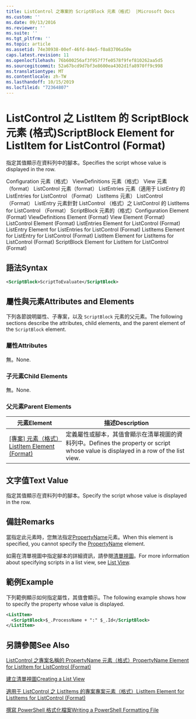 ```yaml
---
title: ListControl 之專案的 ScriptBlock 元素（格式） |Microsoft Docs
ms.custom: ''
ms.date: 09/13/2016
ms.reviewer: ''
ms.suite: ''
ms.tgt_pltfrm: ''
ms.topic: article
ms.assetid: 74e30938-00ef-46fd-84e5-f0a83706a50e
caps.latest.revision: 11
ms.openlocfilehash: 76b600256af3f957f7fe0578f9fef810262aa5d5
ms.sourcegitcommit: 52a67bcd9d7bf3e8600ea4302d1fa8970ff9c998
ms.translationtype: MT
ms.contentlocale: zh-TW
ms.lasthandoff: 10/15/2019
ms.locfileid: "72364807"
---
```

# <a name="scriptblock-element-for-listitem-for-listcontrol-format"></a><span data-ttu-id="fc160-102">ListControl 之 ListItem 的 ScriptBlock 元素 (格式)</span><span class="sxs-lookup"><span data-stu-id="fc160-102">ScriptBlock Element for ListItem for ListControl (Format)</span></span>

<span data-ttu-id="fc160-103">指定其值顯示在資料列中的腳本。</span><span class="sxs-lookup"><span data-stu-id="fc160-103">Specifies the script whose value is displayed in the row.</span></span>

<span data-ttu-id="fc160-104">Configuration 元素（格式） ViewDefinitions 元素（格式） View 元素（format） ListControl 元素（format） ListEntries 元素（適用于 ListEntry 的 ListEntries for ListControl （Format） ListItems 元素） ListControl （Format） ListEntry 元素針對 ListControl （格式）之 ListControl 的 ListItems for ListControl （Format） ScriptBlock 元素的（格式）</span><span class="sxs-lookup"><span data-stu-id="fc160-104">Configuration Element (Format) ViewDefinitions Element (Format) View Element (Format) ListControl Element (Format) ListEntries Element for ListControl (Format) ListEntry Element for ListEntries for ListControl (Format) ListItems Element for ListEntry for ListControl (Format) ListItem Element for ListItems for ListControl (Format) ScriptBlock Element for ListItem for ListControl (Format)</span></span>

## <a name="syntax"></a><span data-ttu-id="fc160-105">語法</span><span class="sxs-lookup"><span data-stu-id="fc160-105">Syntax</span></span>

```xml
<ScriptBlock>ScriptToEvaluate</ScriptBlock>
```

## <a name="attributes-and-elements"></a><span data-ttu-id="fc160-106">屬性與元素</span><span class="sxs-lookup"><span data-stu-id="fc160-106">Attributes and Elements</span></span>

<span data-ttu-id="fc160-107">下列各節說明屬性、子專案，以及 `ScriptBlock` 元素的父元素。</span><span class="sxs-lookup"><span data-stu-id="fc160-107">The following sections describe the attributes, child elements, and the parent element of the `ScriptBlock` element.</span></span>

### <a name="attributes"></a><span data-ttu-id="fc160-108">屬性</span><span class="sxs-lookup"><span data-stu-id="fc160-108">Attributes</span></span>

<span data-ttu-id="fc160-109">無。</span><span class="sxs-lookup"><span data-stu-id="fc160-109">None.</span></span>

### <a name="child-elements"></a><span data-ttu-id="fc160-110">子元素</span><span class="sxs-lookup"><span data-stu-id="fc160-110">Child Elements</span></span>

<span data-ttu-id="fc160-111">無。</span><span class="sxs-lookup"><span data-stu-id="fc160-111">None.</span></span>

### <a name="parent-elements"></a><span data-ttu-id="fc160-112">父元素</span><span class="sxs-lookup"><span data-stu-id="fc160-112">Parent Elements</span></span>

|<span data-ttu-id="fc160-113">元素</span><span class="sxs-lookup"><span data-stu-id="fc160-113">Element</span></span>|<span data-ttu-id="fc160-114">描述</span><span class="sxs-lookup"><span data-stu-id="fc160-114">Description</span></span>|
|-------------|-----------------|
|<span data-ttu-id="fc160-115">[[專案] 元素（格式）](./listitem-element-for-listitems-for-listcontrol-format.md)</span><span class="sxs-lookup"><span data-stu-id="fc160-115">[ListItem Element (Format)](./listitem-element-for-listitems-for-listcontrol-format.md)</span></span>|<span data-ttu-id="fc160-116">定義屬性或腳本，其值會顯示在清單視圖的資料列中。</span><span class="sxs-lookup"><span data-stu-id="fc160-116">Defines the property or script whose value is displayed in a row of the list view.</span></span>|

## <a name="text-value"></a><span data-ttu-id="fc160-117">文字值</span><span class="sxs-lookup"><span data-stu-id="fc160-117">Text Value</span></span>

<span data-ttu-id="fc160-118">指定其值顯示在資料列中的腳本。</span><span class="sxs-lookup"><span data-stu-id="fc160-118">Specify the script whose value is displayed in the row.</span></span>

## <a name="remarks"></a><span data-ttu-id="fc160-119">備註</span><span class="sxs-lookup"><span data-stu-id="fc160-119">Remarks</span></span>

<span data-ttu-id="fc160-120">當指定此元素時，您無法指定[PropertyName](./propertyname-element-for-listitem-for-listcontrol-format.md)元素。</span><span class="sxs-lookup"><span data-stu-id="fc160-120">When this element is specified, you cannot specify the [PropertyName](./propertyname-element-for-listitem-for-listcontrol-format.md) element.</span></span>

<span data-ttu-id="fc160-121">如需在清單視圖中指定腳本的詳細資訊，請參閱[清單視圖](./creating-a-list-view.md)。</span><span class="sxs-lookup"><span data-stu-id="fc160-121">For more information about specifying scripts in a list view, see [List View](./creating-a-list-view.md).</span></span>

## <a name="example"></a><span data-ttu-id="fc160-122">範例</span><span class="sxs-lookup"><span data-stu-id="fc160-122">Example</span></span>

<span data-ttu-id="fc160-123">下列範例顯示如何指定屬性，其值會顯示。</span><span class="sxs-lookup"><span data-stu-id="fc160-123">The following example shows how to specify the property whose value is displayed.</span></span>

```xml
<ListItem>
  <ScriptBlock>$_.ProcessName + ":" $_.Id</ScriptBlock>
</ListItem>

```

## <a name="see-also"></a><span data-ttu-id="fc160-124">另請參閱</span><span class="sxs-lookup"><span data-stu-id="fc160-124">See Also</span></span>

[<span data-ttu-id="fc160-125">ListControl 之專案名稱的 PropertyName 元素（格式）</span><span class="sxs-lookup"><span data-stu-id="fc160-125">PropertyName Element for ListItem for ListControl (Format)</span></span>](./propertyname-element-for-listitem-for-listcontrol-format.md)

[<span data-ttu-id="fc160-126">建立清單視圖</span><span class="sxs-lookup"><span data-stu-id="fc160-126">Creating a List View</span></span>](./creating-a-list-view.md)

[<span data-ttu-id="fc160-127">適用于 ListControl 之 ListItems 的專案專案元素（格式）</span><span class="sxs-lookup"><span data-stu-id="fc160-127">ListItem Element for ListItems for ListControl (Format)</span></span>](./listitem-element-for-listitems-for-listcontrol-format.md)

[<span data-ttu-id="fc160-128">撰寫 PowerShell 格式化檔案</span><span class="sxs-lookup"><span data-stu-id="fc160-128">Writing a PowerShell Formatting File</span></span>](./writing-a-powershell-formatting-file.md)
